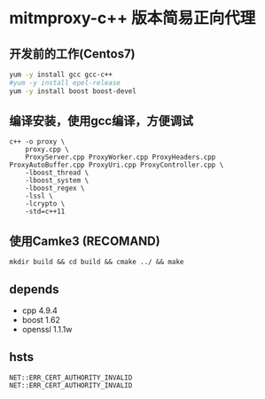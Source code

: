 # mitmproxy-c++ 版本简易正向代理

## 开发前的工作(Centos7)
```bash
yum -y install gcc gcc-c++ 
#yum -y install epel-release 
yum -y install boost boost-devel 

```

## 编译安装，使用gcc编译，方便调试
```
c++ -o proxy \
    proxy.cpp \
    ProxyServer.cpp ProxyWorker.cpp ProxyHeaders.cpp ProxyAutoBuffer.cpp ProxyUri.cpp ProxyController.cpp \
    -lboost_thread \
    -lboost_system \
    -lboost_regex \
    -lssl \
    -lcrypto \
    -std=c++11
```

## 使用Camke3 (RECOMAND)
```
mkdir build && cd build && cmake ../ && make 

```

## depends 
- cpp 4.9.4
- boost 1.62
- openssl 1.1.1w

## hsts
```
NET::ERR_CERT_AUTHORITY_INVALID
NET::ERR_CERT_AUTHORITY_INVALID
```

